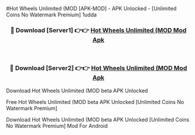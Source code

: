 #Hot Wheels Unlimited (MOD [APK-MOD] - APK Unlocked - [Unlimited Coins No Watermark Premium] 1udda



<div align="center">

<h3>🔴 Download [Server1] 👉👉 <a href="https://momento.my/?title=Hot_Wheels_Unlimited_(MOD">Hot Wheels Unlimited (MOD Mod Apk</a></h3><br>

<h3>🔴 Download [Server2] 👉👉 <a href="https://momento.my/?title=Hot_Wheels_Unlimited_(MOD">Hot Wheels Unlimited (MOD Mod Apk</a></h3>
</div>



Download Hot Wheels Unlimited (MOD beta APK Unlocked

Free Hot Wheels Unlimited (MOD beta APK Unlocked [Unlimited Coins No Watermark Premium]

Download Hot Wheels Unlimited (MOD beta APK Unlocked [Unlimited Coins No Watermark Premium] Mod For Android
